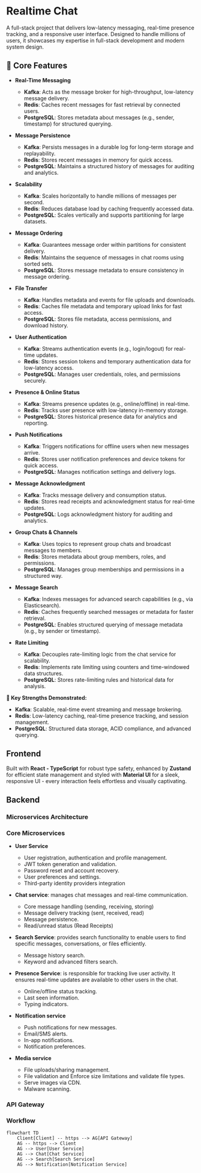 # Realtime Chat
A full-stack project that delivers low-latency messaging, real-time presence tracking,
and a responsive user interface. Designed to handle millions of users, it showcases my
expertise in full-stack development and modern system design.

## 🎉 Core Features

- **Real-Time Messaging**
   - **Kafka**: Acts as the message broker for high-throughput, low-latency message delivery.
   - **Redis**: Caches recent messages for fast retrieval by connected users.
   - **PostgreSQL**: Stores metadata about messages (e.g., sender, timestamp) for structured querying.

- **Message Persistence**
   - **Kafka**: Persists messages in a durable log for long-term storage and replayability.
   - **Redis**: Stores recent messages in memory for quick access.
   - **PostgreSQL**: Maintains a structured history of messages for auditing and analytics.

- **Scalability**
   - **Kafka**: Scales horizontally to handle millions of messages per second.
   - **Redis**: Reduces database load by caching frequently accessed data.
   - **PostgreSQL**: Scales vertically and supports partitioning for large datasets.

- **Message Ordering**
   - **Kafka**: Guarantees message order within partitions for consistent delivery.
   - **Redis**: Maintains the sequence of messages in chat rooms using sorted sets.
   - **PostgreSQL**: Stores message metadata to ensure consistency in message ordering.

- **File Transfer**
    - **Kafka**: Handles metadata and events for file uploads and downloads.
    - **Redis**: Caches file metadata and temporary upload links for fast access.
    - **PostgreSQL**: Stores file metadata, access permissions, and download history.

- **User Authentication**
    - **Kafka**: Streams authentication events (e.g., login/logout) for real-time updates.
    - **Redis**: Stores session tokens and temporary authentication data for low-latency access.
    - **PostgreSQL**: Manages user credentials, roles, and permissions securely.

- **Presence & Online Status**
   - **Kafka**: Streams presence updates (e.g., online/offline) in real-time.
   - **Redis**: Tracks user presence with low-latency in-memory storage.
   - **PostgreSQL**: Stores historical presence data for analytics and reporting.

- **Push Notifications**
   - **Kafka**: Triggers notifications for offline users when new messages arrive.
   - **Redis**: Stores user notification preferences and device tokens for quick access.
   - **PostgreSQL**: Manages notification settings and delivery logs.

- **Message Acknowledgment**
   - **Kafka**: Tracks message delivery and consumption status.
   - **Redis**: Stores read receipts and acknowledgment status for real-time updates.
   - **PostgreSQL**: Logs acknowledgment history for auditing and analytics.

- **Group Chats & Channels**
   - **Kafka**: Uses topics to represent group chats and broadcast messages to members.
   - **Redis**: Stores metadata about group members, roles, and permissions.
   - **PostgreSQL**: Manages group memberships and permissions in a structured way.

- **Message Search**
   - **Kafka**: Indexes messages for advanced search capabilities (e.g., via Elasticsearch).
   - **Redis**: Caches frequently searched messages or metadata for faster retrieval.
   - **PostgreSQL**: Enables structured querying of message metadata (e.g., by sender or timestamp).

- **Rate Limiting**
    - **Kafka**: Decouples rate-limiting logic from the chat service for scalability.
    - **Redis**: Implements rate limiting using counters and time-windowed data structures.
    - **PostgreSQL**: Stores rate-limiting rules and historical data for analysis.

**💪 Key Strengths Demonstrated:**
- **Kafka**: Scalable, real-time event streaming and message brokering.
- **Redis**: Low-latency caching, real-time presence tracking, and session management.
- **PostgreSQL**: Structured data storage, ACID compliance, and advanced querying.

## Frontend
Built with **React - TypeScript** for robust type safety, enhanced by **Zustand** for efficient
state management and styled with **Material UI** for a sleek, responsive UI - every interaction
feels effortless and visually captivating.

## Backend

### Microservices Architecture

### Core Microservices
- **User Service**
	- User registration, authentication and profile management.
	- JWT token generation and validation.
	- Password reset and account recovery.
	- User preferences and settings.
	- Third-party identity providers integration

- **Chat service**: manages chat messages and real-time communication.
	- Core message handling (sending, receiving, storing)
	- Message delivery tracking (sent, received, read)
	- Message persistence.
	- Read/unread status (Read Receipts)

- **Search Service**: provides search functionality to enable users to find specific messages,
conversations, or files efficiently.
	- Message history search.
	- Keyword and advanced filters search.

- **Presence Service**: is responsible for tracking live user activity. It ensures real-time
updates are available to other users in the chat.
	- Online/offline status tracking.
	- Last seen information.
	- Typing indicators.

- **Notification service**
	- Push notifications for new messages.
	- Email/SMS alerts.
	- In-app notifications.
	- Notification preferences.

- **Media service**
	- File uploads/sharing management.
	- File validation and Enforce size limitations and validate file types.
	- Serve images via CDN.
	- Malware scanning.

### API Gateway

<!-- Contact/Relationship Service

Managing user contacts/friends lists

Handling friend requests and blocking

Following/unfollowing other users -->


<!-- Channel/Group Service

Group chat creation and management

Channel permissions and roles

Topic-based channels (for communities) -->

### Workflow

```mermaid
flowchart TD
    Client[Client] -- https --> AG[API Gateway]
	AG -- https --> Client
    AG --> User[User Service]
	AG --> Chat[Chat Service]
	AG --> Search[Search Service]
	AG --> Notification[Notification Service]
```
